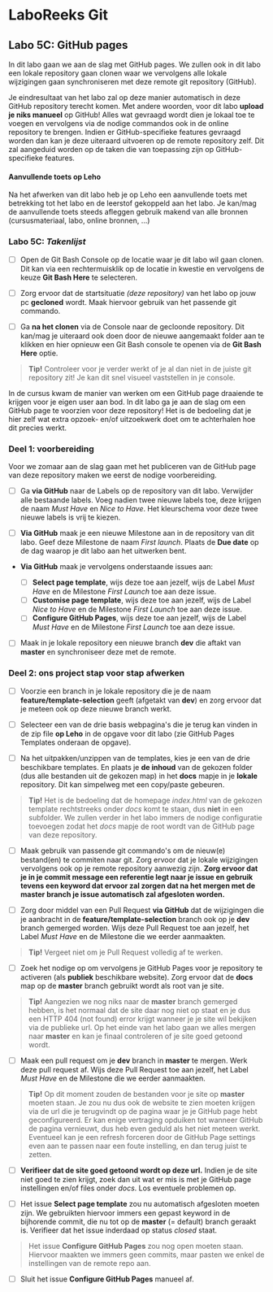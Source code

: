 # LaboReeks Git
## **Labo 5C: GitHub pages**

In dit labo gaan we aan de slag met GitHub pages.
We zullen ook in dit labo een lokale repository gaan clonen waar we vervolgens alle lokale wijzigingen gaan synchroniseren met deze remote git repository (GitHub). 

Je eindresultaat van het labo zal op deze manier automatisch in deze GitHub repository terecht komen. Met andere woorden, voor dit labo **upload je niks manueel** op GitHub! 
Alles wat gevraagd wordt dien je lokaal toe te voegen en vervolgens via de nodige commandos ook in de online repository te brengen.
Indien er GitHub-specifieke features gevraagd worden dan kan je deze uiteraard uitvoeren op de remote repository zelf. Dit zal aangeduid worden op de taken die van toepassing zijn op GitHub-specifieke features.

#### **Aanvullende toets op Leho**
Na het afwerken van dit labo heb je op Leho een aanvullende toets met betrekking tot het labo en de leerstof gekoppeld aan het labo.
Je kan/mag de aanvullende toets steeds afleggen gebruik makend van alle bronnen (cursusmateriaal, labo, online bronnen, ...)

### **Labo 5C:** *Takenlijst*
- [ ] Open de Git Bash Console op de locatie waar je dit labo wil gaan clonen. Dit kan via een rechtermuisklik op de locatie in kwestie en vervolgens de keuze **Git Bash Here** te selecteren.

- [ ] Zorg ervoor dat de startsituatie *(deze repository)* van het labo op jouw pc **gecloned** wordt. Maak hiervoor gebruik van het passende git commando. 

- [ ] Ga **na het clonen** via de Console naar de gecloonde repository. Dit kan/mag je uiteraard ook doen door de nieuwe aangemaakt folder aan te klikken en hier opnieuw een Git Bash console te openen via de **Git Bash Here** optie.
>**Tip!** Controleer voor je verder werkt of je al dan niet in de juiste git repository zit! Je kan dit snel visueel vaststellen in je console.

In de cursus kwam de manier van werken om een GitHub page draaiende te krijgen voor je eigen user aan bod.
In dit labo ga je aan de slag om een GitHub page te voorzien voor deze repository!
Het is de bedoeling dat je hier zelf wat extra opzoek- en/of uitzoekwerk doet om te achterhalen hoe dit precies werkt.

### Deel 1: voorbereiding
Voor we zomaar aan de slag gaan met het publiceren van de GitHub page van deze repository maken we eerst de nodige voorbereiding.

- [ ] Ga **via GitHub** naar de Labels op de repository van dit labo. Verwijder alle bestaande labels. Voeg nadien twee nieuwe labels toe, deze krijgen de naam *Must Have* en *Nice to Have*. Het kleurschema voor deze twee nieuwe labels is vrij te kiezen.

- [ ] **Via GitHub** maak je een nieuwe Milestone aan in de repository van dit labo. Geef deze Milestone de naam *First launch*. Plaats de **Due date** op de dag waarop je dit labo aan het uitwerken bent.

- **Via GitHub** maak je vervolgens onderstaande issues aan:

    - [ ] **Select page template**, wijs deze toe aan jezelf, wijs de Label *Must Have* en de Milestone *First Launch* toe aan deze issue.
    - [ ] **Customise page template**, wijs deze toe aan jezelf, wijs de Label *Nice to Have* en de Milestone *First Launch* toe aan deze issue.
    - [ ] **Configure GitHub Pages**, wijs deze toe aan jezelf, wijs de Label *Must Have* en de Milestone *First Launch* toe aan deze issue.

- [ ] Maak in je lokale repository een nieuwe branch **dev** die aftakt van **master** en synchroniseer deze met de remote.

### Deel 2: ons project stap voor stap afwerken

- [ ] Voorzie een branch in je lokale repository die je de naam **feature/template-selection** geeft (afgetakt van **dev**) en zorg ervoor dat je meteen ook op deze nieuwe branch werkt.

- [ ] Selecteer een van de drie basis webpagina's die je terug kan vinden in de zip file **op Leho** in de opgave voor dit labo (zie GitHub Pages Templates onderaan de opgave).

- [ ] Na het uitpakken/unzippen van de templates, kies je een van de drie beschikbare templates. En plaats je **de inhoud** van de gekozen folder (dus alle bestanden uit de gekozen map) in het **docs** mapje in je **lokale** repository. Dit kan simpelweg met een copy/paste gebeuren.

> **Tip!** Het is de bedoeling dat de homepage *index.html* van de gekozen template rechtstreeks onder *docs* komt te staan, dus **niet** in een subfolder. We zullen verder in het labo immers de nodige configuratie toevoegen zodat het *docs* mapje de root wordt van de GitHub page van deze repository.

- [ ] Maak gebruik van passende git commando's om de nieuw(e) bestand(en) te commiten naar git. Zorg ervoor dat je lokale wijzigingen vervolgens ook op je remote repository aanwezig zijn. **Zorg ervoor dat je in je commit message een referentie legt naar je issue en gebruik tevens een keyword dat ervoor zal zorgen dat na het mergen met de master branch je issue automatisch zal afgesloten worden.**

- [ ] Zorg door middel van een Pull Request **via GitHub** dat de wijzigingen die je aanbracht in de **feature/template-selection** branch ook op je **dev** branch gemerged worden. Wijs deze Pull Request toe aan jezelf, het Label *Must Have* en de Milestone die we eerder aanmaakten.

> **Tip!** Vergeet niet om je Pull Request volledig af te werken.

- [ ] Zoek het nodige op om vervolgens je GitHub Pages voor je repository te activeren (als **publiek** beschikbare website). Zorg ervoor dat de **docs** map op de **master** branch gebruikt wordt als root van je site.

> **Tip!** Aangezien we nog niks naar de **master** branch gemerged hebben, is het normaal dat de site daar nog niet op staat en je dus een HTTP 404 (not found) error krijgt wanneer je je site wil bekijken via de publieke url. Op het einde van het labo gaan we alles mergen naar **master** en kan je finaal controleren of je site goed getoond wordt.

- [ ] Maak een pull request om je **dev** branch in **master** te mergen. Werk deze pull request af. Wijs deze Pull Request toe aan jezelf, het Label *Must Have* en de Milestone die we eerder aanmaakten.

>**Tip!** Op dit moment zouden de bestanden voor je site op **master** moeten staan. Je zou nu dus ook de website te zien moeten krijgen via de url die je terugvindt op de pagina waar je je GitHub page hebt geconfigureerd. Er kan enige vertraging opduiken tot wanneer GitHub de pagina vernieuwt, dus heb even geduld als het niet meteen werkt. Eventueel kan je een refresh forceren door de GitHub Page settings even aan te passen naar een foute instelling, en dan terug juist te zetten.

- [ ] **Verifieer dat de site goed getoond wordt op deze url.** Indien je de site niet goed te zien krijgt, zoek dan uit wat er mis is met je GitHub page instellingen en/of files onder *docs*. Los eventuele problemen op.

- [ ] Het issue **Select page template** zou nu automatisch afgesloten moeten zijn. We gebruikten hiervoor immers een gepast keyword in de bijhorende commit, die nu tot op de **master** (= default) branch geraakt is. Verifieer dat het issue inderdaad op status *closed* staat.

> Het issue **Configure GitHub Pages** zou nog open moeten staan. Hiervoor maakten we immers geen commits, maar pasten we enkel de instellingen van de remote repo aan.

- [ ] Sluit het issue **Configure GitHub Pages** manueel af.
